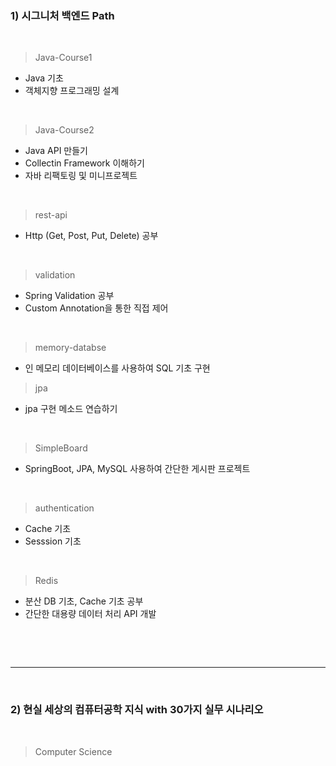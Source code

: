 ### 1) 시그니처 백엔드 Path
   <br>
   
   > Java-Course1

   - Java 기초
   - 객체지향 프로그래밍 설계

   <br>

   > Java-Course2

   - Java API 만들기
   - Collectin Framework 이해하기
   - 자바 리팩토링 및 미니프로젝트 

   <br>
  
   > rest-api

   - Http (Get, Post, Put, Delete) 공부

   <br>

   > validation

   - Spring Validation 공부
   - Custom Annotation을 통한 직접 제어

   <br>

   > memory-databse
   - 인 메모리 데이터베이스를 사용하여 SQL 기초 구현

   > jpa
   - jpa 구현 메소드 연습하기

   <br>

   > SimpleBoard
   - SpringBoot, JPA, MySQL 사용하여 간단한 게시판 프로젝트

   <br>

   > authentication
   - Cache 기초
   - Sesssion 기초

   <br>

   > Redis
   - 분산 DB 기초, Cache 기초 공부
   - 간단한 대용량 데이터 처리 API 개발

   <br>
     

<br><hr><br>

### 2) 현실 세상의 컴퓨터공학 지식 with 30가지 실무 시나리오
<br>

> Computer Science
   
